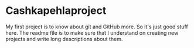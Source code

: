 # Cashkapehlaproject
My first project is to know about git and GitHub more. So it's just good stuff here.
The readme file is to make sure that I understand on creating new projects and write long descriptions about them.
